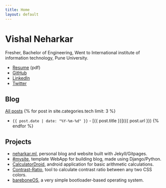 ```yaml
---
title: Home
layout: default
---
```


# Vishal Neharkar

Fresher, Bachelor of Engineering, Went to International institute of information technology, Pune University.

- [Resume](assets/pdf/VISHAL-NEHARKAR.pdf) (pdf)
- [GitHub](https://github.com/neharkarvishal)
- [LinkedIn](https://www.linkedin.com/in/neharkar)
- [Twitter](https://twitter.com/)


## Blog

[All posts](/blog/)
{% for post in site.categories.tech limit: 3 %}
- `{{ post.date | date: "%Y-%m-%d" }}` - [{{ post.title }}]({{ post.url }}) {% endfor %}

## Projects

- [neharkar.ml](https://neharkarvishal.github.io), personal blog and website built with Jekyll/Gitpages.
- [\#mysite](https://github.com/neharkarvishal/mysite), template WebApp for building blog, made using Django/Python.
- [CalculatorDroid](https://github.com/neharkarvishal/CalculatorDroid), android application for basic arithmetic calculations.
- [Contrast-Ratio](https://neharkarvishal.github.io/contrast-ratio), tool to calculate contrast ratio between any two CSS colors.
- [bareboneOS](https://github.com/neharkarvishal/OS-from-scratch-tutorial), a very simple bootloader-based operating system.
